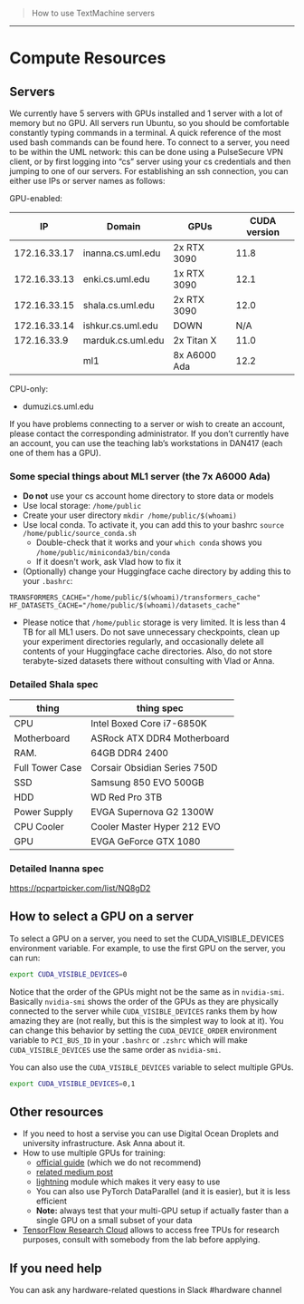 > How to use TextMachine servers
---

# Compute Resources

## Servers

We currently have 5 servers with GPUs installed and 1 server with a lot of memory but no GPU.
All servers run Ubuntu, so you should be comfortable constantly typing commands in a terminal.
A quick reference of the most used bash commands can be found here.
To connect to a server, you need to be within the UML network: this can be done using a PulseSecure VPN client,
or by first logging into “cs” server using your cs credentials and then jumping to one of our servers. 
For establishing an ssh connection, you can either use IPs or server names as follows:

GPU-enabled:

| IP           | Domain            | GPUs                     | CUDA version |
|--------------|-------------------|--------------------------|--------------|
| 172.16.33.17 | inanna.cs.uml.edu | 2x RTX 3090              | 11.8         |
| 172.16.33.13 | enki.cs.uml.edu   | 1x RTX 3090              | 12.1         |
| 172.16.33.15 | shala.cs.uml.edu  | 2x RTX 3090              | 12.0         |
| 172.16.33.14 | ishkur.cs.uml.edu | DOWN                     | N/A          |
| 172.16.33.9  | marduk.cs.uml.edu | 2x Titan X               | 11.0         |
| <ask Vlad>   | ml1 <ask Vlad>    | 8x A6000 Ada             | 12.2         |

CPU-only:

* dumuzi.cs.uml.edu

If you have problems connecting to a server or wish to create an account, please contact the corresponding administrator.
If you don’t currently have an account, you can use the teaching lab’s workstations in DAN417 (each one of them has a GPU).

### Some special things about ML1 server (the 7x A6000 Ada)

* **Do not** use your cs account home directory to store data or models
* Use local storage: `/home/public`
* Create your user directory `mkdir /home/public/$(whoami)`
* Use local conda. To activate it, you can add this to your bashrc `source /home/public/source_conda.sh`
   * Double-check that it works and your `which conda` shows you `/home/public/miniconda3/bin/conda`
   * If it doesn't work, ask Vlad how to fix it
* (Optionally) change your Huggingface cache directory by adding this to your `.bashrc`:
```
TRANSFORMERS_CACHE="/home/public/$(whoami)/transformers_cache"
HF_DATASETS_CACHE="/home/public/$(whoami)/datasets_cache"
```
* Please notice that `/home/public` storage is very limited. It is less than 4 TB for all ML1 users. Do not save unnecessary checkpoints, clean up your experiment directories regularly, and occasionally delete all contents of your Huggingface cache directories. Also, do not store terabyte-sized datasets there without consulting with Vlad or Anna. 


### Detailed Shala spec

| thing           | thing spec        |
|-----------------|-------------------|
| CPU	            | Intel Boxed Core i7-6850K |
| Motherboard    	| ASRock ATX DDR4 Motherboard | 
| RAM.           	| 64GB DDR4 2400 |
| Full Tower Case	| Corsair Obsidian Series 750D |
| SSD	            | Samsung 850 EVO 500GB |
| HDD	            | WD Red Pro 3TB |
| Power Supply   	| EVGA Supernova G2 1300W |
| CPU Cooler	     | Cooler Master Hyper 212 EVO |
| GPU      	      | EVGA GeForce GTX 1080 |

### Detailed Inanna spec

https://pcpartpicker.com/list/NQ8gD2


## How to select a GPU on a server

To select a GPU on a server, you need to set the CUDA_VISIBLE_DEVICES environment variable.
For example, to use the first GPU on the server, you can run:

```bash
export CUDA_VISIBLE_DEVICES=0
```

Notice that the order of the GPUs might not be the same as in `nvidia-smi`.
Basically `nvidia-smi` shows the order of the GPUs as they are physically connected to the server
while `CUDA_VISIBLE_DEVICES` ranks them by how amazing they are (not really, but this is the simplest way to look at it).
You can change this behavior by setting the `CUDA_DEVICE_ORDER` environment variable to `PCI_BUS_ID` in your `.bashrc` or `.zshrc` which will make
`CUDA_VISIBLE_DEVICES` use the same order as `nvidia-smi`.

You can also use the `CUDA_VISIBLE_DEVICES` variable to select multiple GPUs.
```bash
export CUDA_VISIBLE_DEVICES=0,1
```

## Other resources

* If you need to host a servise you can use Digital Ocean Droplets and university infrastructure. Ask Anna about it.
* How to use multiple GPUs for training:
    * [official guide](https://pytorch.org/tutorials/intermediate/dist_tuto.html) (which we do not recommend)
    * [related medium post](https://medium.com/huggingface/training-larger-batches-practical-tips-on-1-gpu-multi-gpu-distributed-setups-ec88c3e51255)
    * [lightning](https://towardsdatascience.com/how-to-refactor-your-pytorch-code-to-get-these-42-benefits-of-pytorch-lighting-6fdd0dc97538) module which makes it very easy to use
    * You can also use PyTorch DataParallel (and it is easier), but it is less efficient
    * **Note:** always test that your multi-GPU setup if actually faster than a single GPU on a small subset of your data
* [TensorFlow Research Cloud](https://sites.research.google/trc/about/) allows to access free TPUs for research purposes, consult with somebody from the lab before applying.

## If you need help

You can ask any hardware-related questions in Slack #hardware channel
